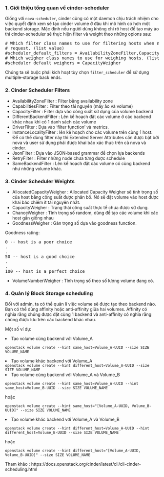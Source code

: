 <h3>1. Giới thiệu tổng quan về cinder-scheduler</h3>
<p>Giống với <code>nova-scheduler</code>, cinder cũng có một daemon chịu trách nhiệm cho việc quyết định xem sẽ tạo cinder volume ở đâu khi mô hình có hơn một backend storage. Mặc định nếu người dùng không chỉ rõ host để tạo máy ảo thì cinder-scheduler sẽ thực hiện filter và weight theo những opions sau:</p>
<pre># Which filter class names to use for filtering hosts when not specified in the
# request. (list value)
#scheduler_default_filters = AvailabilityZoneFilter,CapacityFilter,CapabilitiesFilter
# Which weigher class names to use for weighing hosts. (list value)
#scheduler_default_weighers = CapacityWeigher</pre>
<p>Chúng ta sẽ buộc phải kích hoạt tùy chọn <code>filter_scheduler</code> để sử dụng multiple-storage back ends.</p>
<h3>2. Cinder Scheduler Filters</h3>
<ul>
<li>AvailabilityZoneFilter : Filter bằng availability zone</li>
<li>CapabilitiesFilter : Filter theo tài nguyên (máy ảo và volume)</li>
<li>CapacityFilter : Filter dựa vào công suất sử dụng của volume backend</li>
<li>DifferentBackendFilter  : Lên kế hoạch đặt các volume ở các backend khác nhau khi có 1 danh sách các volume</li>
<li>DriverFilter : Dựa vào ‘filter function’ và metrics.</li>
<li>InstanceLocalityFilter : lên kế hoạch cho các volume trên cùng 1 host. Để có thể dùng filter này thì Extended Server Attributes cần được bật bởi nova và user sử dụng phải được khai báo xác thực trên cả nova và cinder.</li>
<li>JsonFilter : Dựa vào JSON-based grammar để chọn lựa backends</li>
<li>RetryFilter : Filter những node chưa từng được schedule</li>
<li>SameBackendFilter : Lên kế hoạch đặt các volume có cùng backend như những volume khác.</li>
</ul>
<h3>3. Cinder Scheduler Weights</h3>
<ul>
<li>AllocatedCapacityWeigher : Allocated Capacity Weigher sẽ tính trọng số của host bằng công suất được phân bổ. Nó sẽ đặt volume vào host được khai báo chiếm ít tài nguyên nhất.</li>
<li>CapacityWeigher : Trạng thái công suất thực tế chưa được sử dụng.</li>
<li>ChanceWeigher : Tính trọng số random, dùng để tạo các volume khi các host gần giống nhau</li>
<li>GoodnessWeigher : Gán trọng số dựa vào goodness function.</li>
</ul>
<p>Goodness rating:</p>
<div class="highlight highlight-source-shell"><pre>0 -- host is a poor choice
<span class="pl-c1">.</span>
<span class="pl-c1">.</span>
50 -- host is a good choice
<span class="pl-c1">.</span>
<span class="pl-c1">.</span>
100 -- host is a perfect choice</pre></div>
<ul>
<li>VolumeNumberWeigher : Tính trọng số theo số lượng volume đang có.</li>
</ul>
<h3>4. Quản lý Block Storage scheduling</h3>
<p>Đối với admin, ta có thể quản lí việc volume sẽ được tạo theo backend nào. Bạn có thể dùng affinity hoặc anti-affinity giữa hai volumes. Affinity có nghĩa rằng chúng được đặt cùng 1 backend và anti-affinity có nghĩa rằng chúng được lưu trên các backend khác nhau.</p>
<p>Một số ví dụ:</p>
<li>Tạo volume cùng backend với Volume_A</li>
<p><code>openstack volume create --hint same_host=Volume_A-UUID --size SIZE VOLUME_NAME</code></p>
<li>Tạo volume khác backend với Volume_A</li>
<code>openstack volume create --hint different_host=Volume_A-UUID --size SIZE VOLUME_NAME</code>
<li>Tạo volume cùng backend với Volume_A và Volume_B</li>
<p><code>openstack volume create --hint same_host=Volume_A-UUID --hint same_host=Volume_B-UUID --size SIZE VOLUME_NAME</code></p>
<p>hoặc</p>
<p><code>openstack volume create --hint same_host="[Volume_A-UUID, Volume_B-UUID]" --size SIZE VOLUME_NAME</code></p>
<li>Tạo volume khác backend với Volume_A và Volume_B</li>
<p><code>openstack volume create --hint different_host=Volume_A-UUID --hint different_host=Volume_B-UUID --size SIZE VOLUME_NAME</code></p>
<p>hoặc</p>
<p><code>openstack volume create --hint different_host="[Volume_A-UUID, Volume_B-UUID]" --size SIZE VOLUME_NAME</code></p>
Tham khảo : https://docs.openstack.org/cinder/latest/cli/cli-cinder-scheduling.html

























